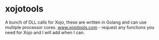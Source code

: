 # xojotools
A bunch of DLL calls for Xojo, these are written in Golang and can use multiple processor cores.
www.xojotools.com - request any functions you need for Xojo and I will add when I can.


